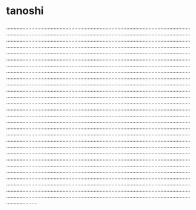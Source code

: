 # tanoshi

.....................................................................................................................................................................................................................................................................................................................................................................................................................................................................................................................................................................................................................................................................................................................................................................................................................................................................................................................................................................................................................................................................................................................................................................................................................................................................................................................................................................................................................................................................................................................................................................................................................................................................................................................................................................................................................................................................................................................................................................................................................................................................................................................................................................................................................................................................................................................................................................................................................................................................................................................................................................................................................................................................................................................................................................................................................................................................................................................................................................................................................................................................................................................................................................................................................................................................................................................................................................................................................................................................................................................................................................................................................................